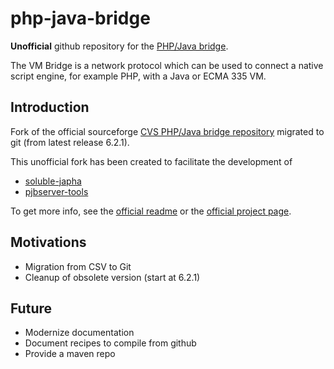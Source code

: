 # php-java-bridge

**Unofficial** github repository for the [PHP/Java bridge](http://php-java-bridge.sourceforge.net/pjb/).

The VM Bridge is a network protocol which can be used to
connect a native script engine, for example PHP, with a Java or ECMA 335 VM.

## Introduction

Fork of the official sourceforge [CVS PHP/Java bridge repository](https://sourceforge.net/p/php-java-bridge/code/) migrated
to git (from latest release 6.2.1).

This unofficial fork has been created to facilitate the development of

- [soluble-japha](https://github.com/belgattitude/soluble-japha)
- [pjbserver-tools](https://github.com/belgattitude/pjbserver-tools)

To get more info, see the [official readme](./README) or
the [official project page](https://sourceforge.net/p/php-java-bridge/code/).

## Motivations

- Migration from CSV to Git
- Cleanup of obsolete version (start at 6.2.1)

## Future

- Modernize documentation
- Document recipes to compile from github
- Provide a maven repo






